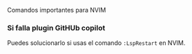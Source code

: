 Comandos importantes para NVIM
### Si falla plugin GitHUb copilot
Puedes solucionarlo si usas el comando `:LspRestart` en NVIM.
